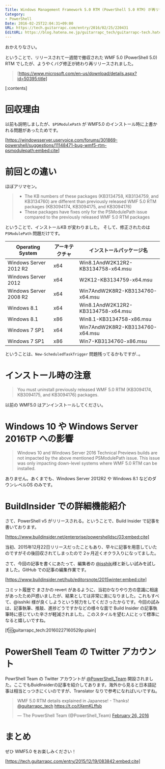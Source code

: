 ```yaml
---
Title: Windows Management Framework 5.0 RTM (PowerShell 5.0 RTM) が再リリースされました
Category:
- PowerShell
Date: 2016-02-25T22:04:31+09:00
URL: https://tech.guitarrapc.com/entry/2016/02/25/220431
EditURL: https://blog.hatena.ne.jp/guitarrapc_tech/guitarrapc-tech.hatenablog.com/atom/entry/10328537792364785072
---
```


おかえりなさい。

ということで、リリースされて一週間で撤収された WMF 5.0 (PowerShell 5.0) RTM でしたが、ようやくバグ修正が終わり再リリースされました。

> [https://www.microsoft.com/en-us/download/details.aspx?id=50395:title]


[:contents]

# 回収理由

以前も説明しましたが、```$PSModulePath``` が WMF5.0 のインストール時に上書かれる問題があったためです。

[https://windowsserver.uservoice.com/forums/301869-powershell/suggestions/11148471-bug-wmf5-rtm-psmodulepath:embed:cite]


# 前回との違い

ほぼアリマセン。

> - The KB numbers of these packages (KB3134758, KB3134759, and KB3134760) are different than previously released WMF 5.0 RTM packages (KB3094174, KB3094175, and KB3094176)
> - These packages have fixes only for the PSModulePath issue compared to the previously released WMF 5.0 RTM packages

ということで、インストールKB が変わりました。
そして、修正されたのは ```PSModulePath``` 問題だけです。

Operating System	| アーキテクチャ	| インストールパッケージ名
---- | ---- | ----
Windows Server 2012 R2	| x64	| Win8.1AndW2K12R2-KB3134758-x64.msu
Windows Server 2012	| x64	| W2K12-KB3134759-x64.msu
Windows Server 2008 R2	| x64	| Win7AndW2K8R2-KB3134760-x64.msu
Windows 8.1	| x64	| Win8.1AndW2K12R2-KB3134758-x64.msu
Windows 8.1	| x86	| Win8.1-KB3134758-x86.msu
Windows 7 SP1	| x64	| Win7AndW2K8R2-KB3134760-x64.msu
Windows 7 SP1	| x86	| Win7-KB3134760-x86.msu


ということは、```New-ScheduledTaskTrigger``` 問題残ってるかもですが..。

# インストール時の注意

> You must uninstall previously released WMF 5.0 RTM (KB3094174, KB3094175, and KB3094176) packages.

以前の WMF5.0 はアンインストールしてください。


# Windows 10 や Windows Server 2016TP への影響

> Windows 10 and Windows Server 2016 Technical Previews builds are not impacted by the above mentioned PSModulePath issue. This issue was only impacting down-level systems where WMF 5.0 RTM can be installed.

ありません。あくまでも、Windows Server 2012R2 や Windows 8.1 などのダウンレベルOS のみです。

# BuildInsider での詳細機能紹介

さて、PowerShell v5 がリリースされる。ということで、Build Insider で記事を書いております。

[https://www.buildinsider.net/enterprise/powershelldsc/03:embed:cite]

当初、2015年12月22日リリースだったこともあり、早々に記事を用意していたのですがその後回収されてしまったので 2ヶ月近くオクラ入りになってました。

さて、今回の記事を書くにあたって、編集者の [@isshiki](https://twitter.com/isshiki)様と新しい試みを試しました。GitHub での記事の編集作業です。

[https://www.buildinsider.net/hub/editorsnote/2015winter:embed:cite]

コミット履歴で まさかの revert があるように、当初かなりやり方の意識に相違があったため戸惑いましたが、結果としては非常に楽になりました。これもすべて、@isshiki 様が良くしようという努力をしてくださったからです。今回の試みは、記事執筆、推敲、進捗どうですかなどの様々な面で Build Insider の記事執筆時に感じていた辛さが軽減されました。このスタイルを望む人にとって標準になると嬉しいですね。

[f:id:guitarrapc_tech:20160227160529p:plain]

# PowerShell Team の Twitter アカウント

PowrShell Team の Twitter アカウントが [@PowerShell_Team](https://twitter.com/PowerShell_Team) 開設されました。ここでもBuidInsiderの記事を紹介してあります。海外から見ると日本語記事は相当とっつきにくいのですが、Translator なりで参考になればいいですね。

<blockquote class="twitter-tweet" data-lang="en"><p lang="en" dir="ltr">WMF 5.0 RTM details explained in Japanese! - Thanks! <a href="https://twitter.com/guitarrapc_tech">@guitarrapc_tech</a> <a href="https://t.co/tXemKLffsb">https://t.co/tXemKLffsb</a></p>&mdash; The PowerShell Team (@PowerShell_Team) <a href="https://twitter.com/PowerShell_Team/status/703242871197937665">February 26, 2016</a></blockquote>
<script async src="//platform.twitter.com/widgets.js" charset="utf-8"></script>

# まとめ

ぜひ WMF5.0 をお楽しみください！

[https://tech.guitarrapc.com/entry/2015/12/19/083842:embed:cite]
